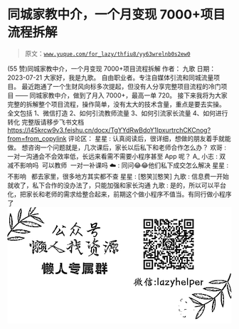 # 同城家教中介，一个月变现 7000+项目流程拆解

> 原文：[`www.yuque.com/for_lazy/thfiu8/yy63wrelnb0s2ew0`](https://www.yuque.com/for_lazy/thfiu8/yy63wrelnb0s2ew0)

<ne-h2 id="37508d9a" data-lake-id="37508d9a"><ne-heading-ext><ne-heading-anchor></ne-heading-anchor><ne-heading-fold></ne-heading-fold></ne-heading-ext><ne-heading-content><ne-text id="u2e1a83ae">(55 赞)同城家教中介，一个月变现 7000+项目流程拆解</ne-text></ne-heading-content></ne-h2> <ne-p id="u4e98cb1e" data-lake-id="u4e98cb1e"><ne-text id="u49c00e24">作者： 九歌</ne-text></ne-p> <ne-p id="ub94a4942" data-lake-id="ub94a4942"><ne-text id="u94f9e020">日期：2023-07-21</ne-text></ne-p> <ne-p id="u9c22ab57" data-lake-id="u9c22ab57"><ne-text id="ucc3b5cff">大家好，我是九歌。</ne-text></ne-p> <ne-p id="ubd9f50b4" data-lake-id="ubd9f50b4"><ne-text id="u946a5edd">自由职业者。专注自媒体引流和同城流量项目。</ne-text></ne-p> <ne-p id="ubcc51016" data-lake-id="ubcc51016"><ne-text id="u0db3fc20">最近跑通了一个生财风向标多次提起，但没有人分享完整项目流程的冷门项目 —— 同城家教中介，做到了月入 7000+，最高一单 720。</ne-text></ne-p> <ne-p id="u6b535b24" data-lake-id="u6b535b24"><ne-text id="ub3ad8ffb">接下来我将为大家完整的拆解整个项目流程，操作简单，没有太大的技术含量，重点是要去实操。</ne-text></ne-p> <ne-p id="ub4e5c1e1" data-lake-id="ub4e5c1e1"><ne-text id="ubfa4f04f">全文包括</ne-text></ne-p> <ne-p id="ue684b5ec" data-lake-id="ue684b5ec"><ne-text id="ue4ff4344">1、微信打造</ne-text> <ne-text id="udba16202">2、如何引流教师流量</ne-text> <ne-text id="u661204b0">3、如何引流家长流量</ne-text> <ne-text id="u8fd60353">4、如何进行转化</ne-text></ne-p> <ne-p id="ue815b0bc" data-lake-id="ue815b0bc"><ne-text id="u5dd4abc9">完整版请移步飞书文档</ne-text></ne-p> <ne-p id="u2c056168" data-lake-id="u2c056168">[<ne-text id="uacc7d295">https://l45krcw9v3.feishu.cn/docx/TgYYdRwBdoY1IpxurtrchCKCnog?from=from_copylink</ne-text>](https://l45krcw9v3.feishu.cn/docx/TgYYdRwBdoY1IpxurtrchCKCnog?from=from_copylink)</ne-p> <ne-hole id="ub33b5c85" data-lake-id="ub33b5c85"><ne-card data-card-name="hr" data-card-type="block" id="uAlW4" data-event-boundary="card"><ne-p id="u71999783" data-lake-id="u71999783"><ne-text id="u2133f514">评论区：</ne-text></ne-p> <ne-p id="u3a1f3bdc" data-lake-id="u3a1f3bdc"><ne-text id="ub5368b55">星星 : 认真阅读后，很详细，想做的朋友着手就能做。</ne-text></ne-p> <ne-p id="u9cab02c6" data-lake-id="u9cab02c6"><ne-text id="u133a720f">想咨询一个问题就是，几次课后，家长以后私下和老师合作怎么办？</ne-text> <ne-text id="u052fa54b">欢哥 : 一对一沟通会不会效率低，长远来看需不需要小程序甚至 App 呢？</ne-text> <ne-text id="u73cd33db">A_ 小志 : 双减不影响吗  可以教师  一对一补课吗</ne-text> <ne-text id="u4951541b">☁️ : 同问😂😂他们私下成交怎么解决</ne-text> <ne-text id="ue5571071">星星 : 不影响   都去家里，很多地方其实都不查</ne-text> <ne-text id="u3f922e0c">星星 : [憨笑][憨笑]</ne-text> <ne-text id="u77fbaeef">九歌 : 信息费一开始就收了，私下合作的没办法了，只能加强和家长沟通</ne-text> <ne-text id="ub52462cc">九歌 : 是的，所以可以平台化，把家长和老师的需求给整合起来，前期这个做小程序不值当。有同行做小程序了</ne-text></ne-p> <ne-p id="uc6190610" data-lake-id="uc6190610"><ne-card data-card-name="image" data-card-type="inline" id="Ew8aY" data-event-boundary="card">![](img/894d30a529e7c37bcd3392323c99941c.png)  <ne-hole id="u9be8e4f7" data-lake-id="u9be8e4f7"><ne-card data-card-name="hr" data-card-type="block" id="I9yB8" data-event-boundary="card"></ne-card></ne-hole></ne-card></ne-p></ne-card></ne-hole>